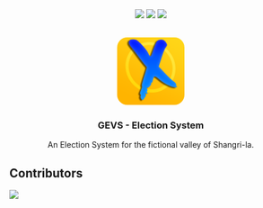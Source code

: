 <div align="center">
    <img src="https://img.shields.io/badge/ruby%20on%20rails-CC0000?style=for-the-badge&logo=ruby-on-rails&logoColor=white">
    <img src="https://img.shields.io/badge/react-61DAFB?style=for-the-badge&logo=react&logoColor=white">
    <img src="https://img.shields.io/badge/tailwindcss-38B2AC?style=for-the-badge&logo=tailwind-css&logoColor=white">
    </div>
<br />

<p align="center">
  <img src="icon.png" alt="Logo" width="120" height="120" style="border-radius:15%;">
  <h3 align="center">GEVS - Election System</h3>
  <p align="center">An Election System for the fictional valley of Shangri-la.</p>
</p>


## Contributors

<a href="https://github.com/Kuuhhl/GEVS/graphs/contributors">
  <img src="https://contrib.rocks/image?repo=Kuuhhl/GEVS" />
</a>
